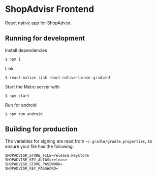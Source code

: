 # ShopAdvisr Frontend

React native app for ShopAdvisr.

## Running for development

Install dependencies
```
$ npm i
```

Link
```
$ react-native link react-native-linear-gradient
```

Start the Metro server with
```
$ npm start
```

Run for android
```
$ npm run android
```

## Building for production

The variables for signing are read from `~/.gradle/gradle.properties`, so ensure your file has the following:
```
SHOPADVISR_STORE_FILE=release.keystore
SHOPADVISR_KEY_ALIAS=release
SHOPADVISR_STORE_PASSWORD=
SHOPADVISR_KEY_PASSWORD=
```
